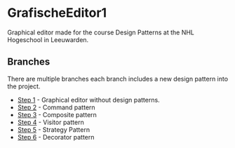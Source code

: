# GrafischeEditor1
Graphical editor made for the course Design Patterns at the NHL Hogeschool in Leeuwarden.

## Branches
There are multiple branches each branch includes a new design pattern into the project.

* [Step 1](../../tree/master) - Graphical editor without design patterns.
* [Step 2](../../tree/step2) - Command pattern
* [Step 3](../../tree/step3) - Composite pattern
* [Step 4](../../tree/step4) - Visitor pattern
* [Step 5](../../tree/step5) - Strategy Pattern
* [Step 6](../../tree/step6) - Decorator pattern
